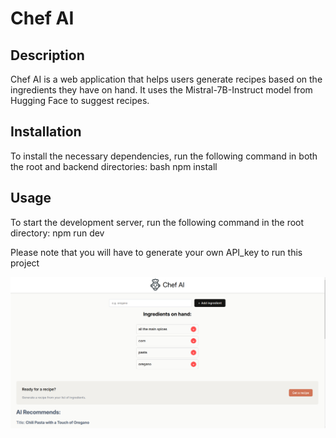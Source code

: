 # Chef AI

## Description
Chef AI is a web application that helps users generate recipes based on the ingredients they have on hand. It uses the Mistral-7B-Instruct model from Hugging Face to suggest recipes.

## Installation
To install the necessary dependencies, run the following command in both the root and backend directories:
bash
npm install

## Usage
To start the development server, run the following command in the root directory:
npm run dev

Please note that you will have to generate your own API_key to run this project

![Demo](image.png)